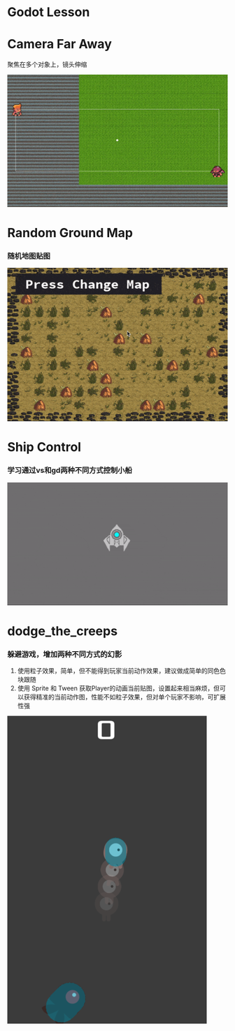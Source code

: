 # Godot Lesson

# Camera Far Away
聚焦在多个对象上，镜头伸缩

![](camera_faraway.gif)

# Random Ground Map
### 随机地图贴图

![](random_ground_map.gif)

# Ship Control
### 学习通过vs和gd两种不同方式控制小船

![](ship.gif)

# dodge_the_creeps
### 躲避游戏，增加两种不同方式的幻影
1. 使用粒子效果，简单，但不能得到玩家当前动作效果，建议做成简单的同色色块跟随
2. 使用 Sprite 和 Tween 获取Player的动画当前贴图，设置起来相当麻烦，但可以获得精准的当前动作图，性能不如粒子效果，但对单个玩家不影响，可扩展性强

![](dodge_the_creeps.png)

